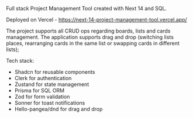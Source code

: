 Full stack Project Management Tool created with Next 14 and SQL. 

Deployed on Vercel - https://next-14-project-management-tool.vercel.app/

The project supports all CRUD ops regarding boards, lists and cards management. The application supports drag and drop (switching lists places, rearranging cards in the same list or swapping cards in different lists); 

Tech stack: 
- Shadcn for reusable components
- Clerk for authentication
- Zustand for state management
- Prisma for SQL ORM
- Zod for form validation
- Sonner for toast notifications
- Hello-pangea/dnd for drag and drop

